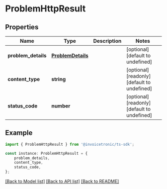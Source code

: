 # ProblemHttpResult


## Properties

Name | Type | Description | Notes
------------ | ------------- | ------------- | -------------
**problem_details** | [**ProblemDetails**](ProblemDetails.md) |  | [optional] [default to undefined]
**content_type** | **string** |  | [optional] [readonly] [default to undefined]
**status_code** | **number** |  | [optional] [readonly] [default to undefined]

## Example

```typescript
import { ProblemHttpResult } from '@invoicetronic/ts-sdk';

const instance: ProblemHttpResult = {
    problem_details,
    content_type,
    status_code,
};
```

[[Back to Model list]](../README.md#documentation-for-models) [[Back to API list]](../README.md#documentation-for-api-endpoints) [[Back to README]](../README.md)
